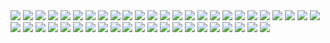 <img src=capybara_desk.avif>
<img src=circle_kbd.avif>
<img src=ergo_laptop_keeb.avif>
<img src=ergo_laptop_keeb.webp>
<img src=long_kbd1.jpg>
<img src=long_kbd2.jpg>
<img src=long_kbd4.jpg>
<img src=long_kbd5.jpg>
<img src=long_kbd6.jpg>
<img src=long_kbd7.jpg>
<img src=long_kbd8.jpg>
<img src=long_kbd9.png>
<img src=maltron_ebay_steal1.avif>
<img src=maltron_ebay_steal1.webp>
<img src=maltron_ebay_steal2.avif>
<img src=maltron_ebay_steal2.webp>
<img src=maltron_ebay_steal3.avif>
<img src=maltron_ebay_steal3.webp>
<img src=maltron_motherload.avif>
<img src=maltron_motherload.webp>
<img src=maltron_office_typist.gif>
<img src=maltron_one_hand_right.avif>
<img src=maltron_one_hand_right.webp>
<img src=monster_maltron.avif>
<img src=monster_maltron.webp>
<img src=no_500_type_kca1_c1980.avif>
<img src=no_500_type_kca1_c1980.webp>
<img src=no_500_type_kca1_c1980_2.avif>
<img src=no_500_type_kca1_c1980_2.webp>
<img src=old_vs_new_thinkpad.avif>
<img src=old_vs_new_thinkpad.webp>
<img src=plate_between_keyboard1.avif>
<img src=plate_between_keyboard2.avif>
<img src=plate_between_keyboard3.avif>
<img src=puzzle_kbd1.jpg>
<img src=puzzle_kbd2.jpg>
<img src=ship_footpedal.avif>
<img src=stephen_hobday_typing.avif>
<img src=stephen_hobday_typing.webp>
<img src=tex_shinobi.avif>
<img src=tex_shinobi.webp>
<img src=waffle_kbd.jpg>
<img src=zergotech1.jpg>
<img src=zergotech2.jpg>
<img src=zergotech_illustration1.jpg>
<img src=zergotech_illustration2.jpg>
